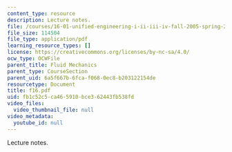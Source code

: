 ```yaml
---
content_type: resource
description: Lecture notes.
file: /courses/16-01-unified-engineering-i-ii-iii-iv-fall-2005-spring-2006/fb1c52c5ca465910bce362443fb538fd_f16.pdf
file_size: 114504
file_type: application/pdf
learning_resource_types: []
license: https://creativecommons.org/licenses/by-nc-sa/4.0/
ocw_type: OCWFile
parent_title: Fluid Mechanics
parent_type: CourseSection
parent_uid: 6a5f667b-6fca-f068-0ec8-b203122154de
resourcetype: Document
title: f16.pdf
uid: fb1c52c5-ca46-5910-bce3-62443fb538fd
video_files:
  video_thumbnail_file: null
video_metadata:
  youtube_id: null
---
```

Lecture notes.